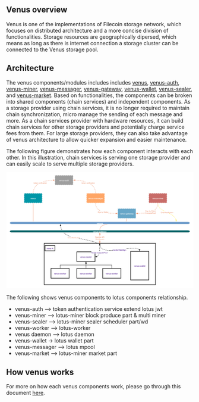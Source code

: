 ## Venus overview

Venus is one of the implementations of Filecoin storage network, which focuses on distributed architecture and a more concise division of functionalities. Storage resources are geographically dipersed, which means as long as there is internet connection a storage cluster can be connected to the Venus storage pool.

## Architecture

The venus components/modules includes includes [venus](https://github.com/filecoin-project/venus), [venus-auth](https://github.com/filecoin-project/venus-auth), [venus-miner](https://github.com/filecoin-project/venus-miner), [venus-messager](https://github.com/filecoin-project/venus-messager), [venus-gateway](https://github.com/ipfs-force-community/venus-gateway), [venus-wallet](https://github.com/filecoin-project/venus-wallet), [venus-sealer](https://github.com/filecoin-project/venus-sealer), and [venus-market](https://github.com/filecoin-project/venus-market). Based on functionalities, the components can be broken into shared components (chain services) and independent components. As a storage provider using chain services, it is no longer required to maintain chain synchronization, micro manage the sending of each message and more. As a chain services provider with hardware resources, it can build chain services for other storage providers and potentially charge service fees from them. For large storage providers, they can also take advantage of venus architecture to allow quicker expansion and easier maintenance. 

The following figure demonstrates how each component interacts with each other. In this illustration, chain services is serving one storage provider and can easily scale to serve multiple storage providers.

![](../.vuepress/public/venus-cluster.png)

The following shows venus components to lotus components relationship. 

* venus-auth --> token authentication service extend lotus jwt
* venus-miner --> lotus-miner block produce part & multi miner
* venus-sealer --> lotus-miner sealer scheduler part/wd
* venus-worker --> lotus-worker
* venus daemon --> lotus daemon
* venus-wallet -> lotus wallet part
* venus-messager --> lotus mpool
* venus-market --> lotus-miner market part

## How venus works

For more on how each venus components work, please go through this document [here](https://venus.filecoin.io/guide/#how-venus-works).
